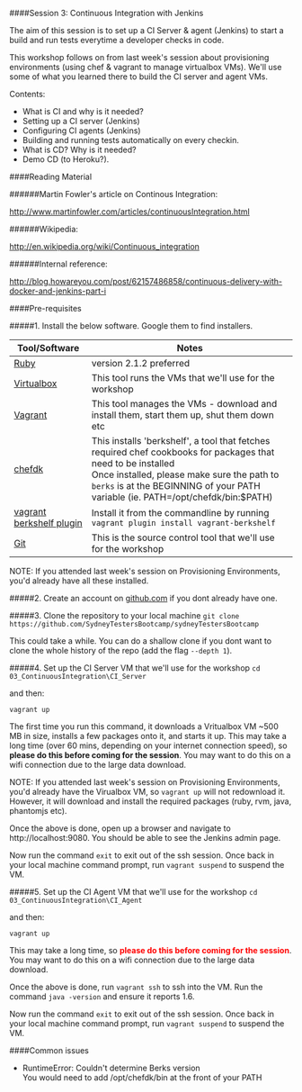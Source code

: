 ####Session 3: Continuous Integration with Jenkins

The aim of this session is to set up a CI Server & agent (Jenkins) to start a build and run tests everytime a developer checks in code. 

This workshop follows on from last week's session about provisioning environments (using chef & vagrant to manage virtualbox VMs). We'll use some of what you learned there to build the CI server and agent VMs.

Contents:
- What is CI and why is it needed?
- Setting up a CI server (Jenkins)
- Configuring CI agents (Jenkins)
- Building and running tests automatically on every checkin.
- What is CD? Why is it needed?
- Demo CD (to Heroku?).


####Reading Material

######Martin Fowler's article on Continous Integration:

http://www.martinfowler.com/articles/continuousIntegration.html

######Wikipedia:

http://en.wikipedia.org/wiki/Continuous_integration

######Internal reference:

http://blog.howareyou.com/post/62157486858/continuous-delivery-with-docker-and-jenkins-part-i


####Pre-requisites

#####1. Install the below software. Google them to find installers.

| Tool/Software | Notes |
| ------------- | ----- |
| [Ruby](https://www.ruby-lang.org/en/) | version 2.1.2 preferred |
| [Virtualbox](https://www.virtualbox.org/) | This tool runs the VMs that we'll use for the workshop |
| [Vagrant](https://www.vagrantup.com/) | This tool manages the VMs - download and install them, start them up, shut them down etc |
| [chefdk](https://downloads.getchef.com/chef-dk) | This installs 'berkshelf', a tool that fetches required chef cookbooks for packages that need to be installed <br> Once installed, please make sure the path to `berks` is at the BEGINNING of your PATH variable (ie. PATH=/opt/chefdk/bin:$PATH) |
| [vagrant berkshelf plugin](http://berkshelf.com/) | Install it from the commandline by running `vagrant plugin install vagrant-berkshelf` |
| [Git](http://git-scm.com/) | This is the source control tool that we'll use for the workshop |

NOTE: If you attended last week's session on Provisioning Environments, you'd already have all these installed.

#####2. Create an account on [github.com](https://github.com/) if you dont already have one.

#####3. Clone the repository to your local machine
`git clone https://github.com/SydneyTestersBootcamp/sydneyTestersBootcamp`

This could take a while. You can do a shallow clone if you dont want to clone the whole history of the repo (add the flag `--depth 1`).

#####4. Set up the CI Server VM that we'll use for the workshop
`cd 03_ContinuousIntegration\CI_Server`

and then:

`vagrant up`

The first time you run this command, it downloads a Vritualbox VM ~500 MB in size, installs a few packages onto it, and starts it up. This may take a long time (over 60 mins, depending on your internet connection speed), so <b>please do this before coming for the session</b>. You may want to do this on a wifi connection due to the large data download.

NOTE: If you attended last week's session on Provisioning Environments, you'd already have the Virualbox VM, so `vagrant up` will not redownload it. However, it will download and install the required packages (ruby, rvm, java, phantomjs etc).

Once the above is done, open up a browser and navigate to http://localhost:9080. You should be able to see the Jenkins admin page.

Now run the command `exit` to exit out of the ssh session. Once back in your local machine command prompt, run `vagrant suspend` to suspend the VM.

#####5. Set up the CI Agent VM that we'll use for the workshop
`cd 03_ContinuousIntegration\CI_Agent`

and then:

`vagrant up`

This may take a long time, so <b><font color="red">please do this before coming for the session</font></b>. You may want to do this on a wifi connection due to the large data download.

Once the above is done, run `vagrant ssh` to ssh into the VM. Run the command `java -version` and ensure it reports 1.6.

Now run the command `exit` to exit out of the ssh session. Once back in your local machine command prompt, run `vagrant suspend` to suspend the VM.

####Common issues
- RuntimeError: Couldn't determine Berks version<br>
You would need to add /opt/chefdk/bin at the front of your PATH